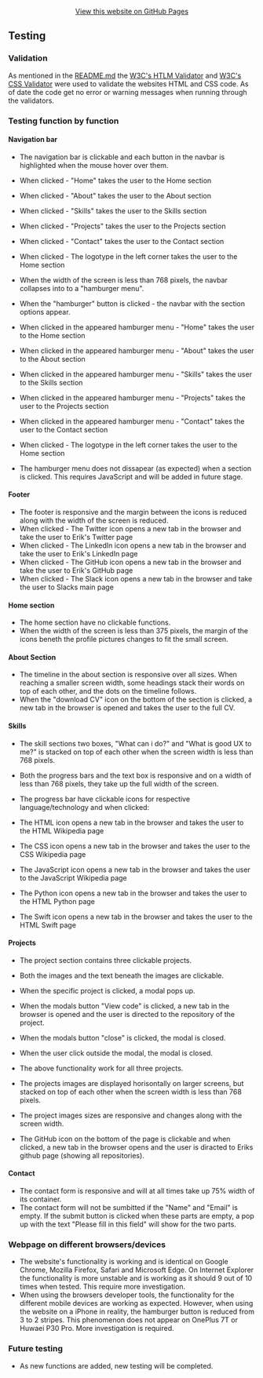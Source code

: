 <div align="center">

[View this website on GitHub Pages](https://astromerik.github.io/milestone1/) 
</div>

## Testing 

### Validation 

As mentioned in the [README.md](assets/README.md) the [W3C's HTLM Validator](https://validator.w3.org/) and [W3C's CSS Validator](https://validator.w3.org/) were used to validate the websites HTML and CSS code.
As of date the code get no error or warning messages when running through the validators. 

### Testing function by function 

#### Navigation bar 

* The navigation bar is clickable and each button in the navbar is highlighted when the mouse hover over them. 
* When clicked - "Home" takes the user to the Home section
* When clicked - "About" takes the user to the About section
* When clicked - "Skills" takes the user to the Skills section
* When clicked - "Projects" takes the user to the Projects section
* When clicked - "Contact" takes the user to the Contact section
* When clicked - The logotype in the left corner takes the user to the Home section

* When the width of the screen is less than 768 pixels, the navbar collapses into to a "hamburger menu". 
* When the "hamburger" button is clicked - the navbar with the section options appear. 
* When clicked in the appeared hamburger menu - "Home" takes the user to the Home section
* When clicked in the appeared hamburger menu - "About" takes the user to the About section
* When clicked in the appeared hamburger menu - "Skills" takes the user to the Skills section
* When clicked in the appeared hamburger menu - "Projects" takes the user to the Projects section
* When clicked in the appeared hamburger menu - "Contact" takes the user to the Contact section
* When clicked - The logotype in the left corner takes the user to the Home section

* The hamburger menu does not dissapear (as expected) when a section is clicked. This requires JavaScript and will be added in future stage. 

#### Footer

* The footer is responsive and the margin between the icons is reduced along with the width of the screen is reduced. 
* When clicked - The Twitter icon opens a new tab in the browser and take the user to Erik's Twitter page 
* When clicked - The LinkedIn icon opens a new tab in the browser and take the user to Erik's LinkedIn page 
* When clicked - The GitHub icon opens a new tab in the browser and take the user to Erik's GitHub page 
* When clicked - The Slack icon opens a new tab in the browser and take the user to Slacks main page

#### Home section

* The home section have no clickable functions. 
* When the width of the screen is less than 375 pixels, the margin of the icons beneth the profile pictures changes to fit the small screen. 

#### About Section 

* The timeline in the about section is responsive over all sizes. When reaching a smaller screen width, some headings stack their words on top of each other, and the dots on the timeline follows. 
* When the "download CV" icon on the bottom of the section is clicked, a new tab in the browser is opened and takes the user to the full CV. 

#### Skills 

* The skill sections two boxes, "What can i do?" and "What is good UX to me?" is stacked on top of each other when the screen width is less than 768 pixels. 
* Both the progress bars and the text box is responsive and on a width of less than 768 pixels, they take up the full width of the screen. 
* The progress bar have clickable icons for respective language/technology and when clicked:

* The HTML icon opens a new tab in the browser and takes the user to the HTML Wikipedia page
* The CSS icon opens a new tab in the browser and takes the user to the CSS Wikipedia page
* The JavaScript icon opens a new tab in the browser and takes the user to the JavaScript Wikipedia page
* The Python icon opens a new tab in the browser and takes the user to the HTML Python page
* The Swift icon opens a new tab in the browser and takes the user to the HTML Swift page

#### Projects 

* The project section contains three clickable projects. 
* Both the images and the text beneath the images are clickable. 
* When the specific project is clicked, a modal pops up. 
* When the modals button "View code" is clicked, a new tab in the browser is opened and the user is directed to the repository of the project. 
* When the modals button "close" is clicked, the modal is closed. 
* When the user click outside the modal, the modal is closed. 
* The above functionality work for all three projects. 

* The projects images are displayed horisontally on larger screens, but stacked on top of each other when the screen width is less than 768 pixels. 
* The project images sizes are responsive and changes along with the screen width. 
* The GitHub icon on the bottom of the page is clickable and when clicked, a new tab in the browser opens and the user is diracted to Eriks github page (showing all repositories).

#### Contact 

* The contact form is responsive and will at all times take up 75% width of its container. 
* The contact form will not be sumbitted if the "Name" and "Email" is empty. If the submit button is clicked when these parts are empty, a pop up with the text "Please fill in this field" will show for the two parts. 

### Webpage on different browsers/devices 

* The website's functionality is working and is identical on Google Chrome, Mozilla Firefox, Safari and Microsoft Edge. On Internet Explorer the functionality is more unstable and is working as it should 9 out of 10 times when tested. This require more investigation. 
* When using the browsers developer tools, the functionality for the different mobile devices are working as expected. However, when using the website on a iPhone in reality, the hamburger button is reduced from 3 to 2 stripes. This phenomenon does not appear on OnePlus 7T or Huwaei P30 Pro. More investigation is required. 
 

 ### Future testing 
 * As new functions are added, new testing will be completed. 